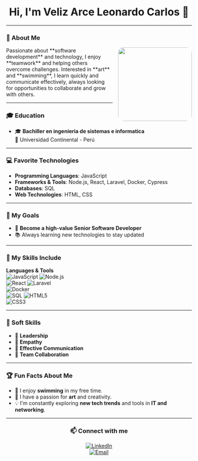 <div align="center">
  <h1>Hi, I'm Veliz Arce Leonardo Carlos 👋</h1>
</div>

---

### 🚀 About Me

<p>
  <img src="coding-typing.gif" align="right" style="width: 200px; height: 200px; object-fit: cover; margin-left: 15px; border-radius: 15px;" />
  Passionate about **software development** and technology, I enjoy **teamwork** and helping others overcome challenges. Interested in **art** and **swimming**, I learn quickly and communicate effectively, always looking for opportunities to collaborate and grow with others.
</p>

---

### 🎓 Education
- 🎓 **Bachiller en ingenieria de sistemas e informatica**  
   📍 Universidad Continental - Perú  

---

### 💻 Favorite Technologies
- **Programming Languages**: JavaScript  
- **Frameworks & Tools**: Node.js, React, Laravel, Docker, Cypress  
- **Databases**: SQL  
- **Web Technologies**: HTML, CSS  

---

### 🎯 My Goals
- 🌟 **Become a high-value Senior Software Developer**  
- 📚 Always learning new technologies to stay updated  

---

### 💼 My Skills Include

**Languages & Tools**  
![JavaScript](https://img.shields.io/badge/-JavaScript-F7DF1E?style=flat&logo=javascript&logoColor=black) 
![Node.js](https://img.shields.io/badge/-Node.js-339933?style=flat&logo=node.js&logoColor=white)  
![React](https://img.shields.io/badge/-React-61DAFB?style=flat&logo=react&logoColor=black)
![Laravel](https://img.shields.io/badge/-Laravel-FF2D20?style=flat&logo=laravel&logoColor=white)  
![Docker](https://img.shields.io/badge/-Docker-2496ED?style=flat&logo=docker&logoColor=white)  
![SQL](https://img.shields.io/badge/-SQL-4479A1?style=flat&logo=postgresql&logoColor=white)
![HTML5](https://img.shields.io/badge/-HTML5-E34F26?style=flat&logo=html5&logoColor=white)  
![CSS3](https://img.shields.io/badge/-CSS3-1572B6?style=flat&logo=css3&logoColor=white)

---

### 🌟 Soft Skills
- 🧠 **Leadership**  
- 🤝 **Empathy**  
- 💬 **Effective Communication**  
- 🚀 **Team Collaboration**  

---

### 🏆 Fun Facts About Me
- 🌊 I enjoy **swimming** in my free time.  
- 🎨 I have a passion for **art** and creativity.  
- 💡 I'm constantly exploring **new tech trends** and tools in **IT and networking**.

---

<div align="center">

### 📫 Connect with me  
[![LinkedIn](https://img.shields.io/badge/-LinkedIn-0077B5?style=flat&logo=linkedin&logoColor=white)](https://linkedin.com/)  
[![Email](https://img.shields.io/badge/-Email-D14836?style=flat&logo=gmail&logoColor=white)](mailto:your-email@example.com)

</div>
